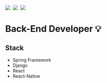 

<img src="https://img.shields.io/badge/JAVA-007396?style=for-the-badge&logo=java&logoColor=white">&nbsp;
<img src="https://img.shields.io/badge/Spring-6DB33F?style=for-the-badge&logo=Spring&logoColor=white">&nbsp;
<img src="https://img.shields.io/badge/react-61DAFB?style=for-the-badge&logo=react&logoColor=black">


# Back-End Developer 💡

 ## Stack

- Spring Framework
- Django
- React
- React-Native


